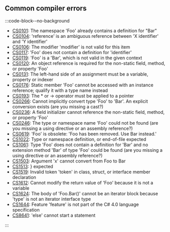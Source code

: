 ## Common compiler errors
:::code-block--no-background
- [CS0101](Compiler%20Errors/CS0101.md): The namespace 'Foo' already contains a definition for "Bar"
- [CS0104](Compiler%20Errors/CS0104.md): 'reference' is an ambiguous reference between 'X identifier' and 'Y identifier'
- [CS0106](Compiler%20Errors/CS0106.md): The modifier 'modifier' is not valid for this item
- [CS0117](Compiler%20Errors/CS0117.md): 'Foo' does not contain a definition for 'identifier'
- [CS0119](Compiler%20Errors/CS0119.md): 'Foo' is a 'Bar', which is not valid in the given context
- [CS0120](Compiler%20Errors/CS0120.md): An object reference is required for the non-static field, method, or property 'Foo'
- [CS0131](Compiler%20Errors/CS0131.md): The left-hand side of an assignment must be a variable, property or indexer
- [CS0176](Compiler%20Errors/CS0176.md): Static member 'Foo' cannot be accessed with an instance reference; qualify it with a type name instead
- [CS0193](Compiler%20Errors/CS0193.md): The * or -> operator must be applied to a pointer
- [CS0266](Compiler%20Errors/CS0266.md): Cannot implicitly convert type 'Foo' to 'Bar'. An explicit conversion exists (are you missing a cast?)
- [CS0236](Compiler%20Errors/CS0236.md): A field initializer cannot reference the non-static field, method, or property 'Foo'
- [CS0246](Compiler%20Errors/CS0246.md): The type or namespace name 'Foo' could not be found (are you missing a using directive or an assembly reference?)
- [CS0619](Compiler%20Errors/CS0619.md): 'Foo' is obsolete: 'Foo has been removed. Use Bar instead.'
- [CS1022](Compiler%20Errors/CS1022.md): Type or namespace definition, or end-of-file expected
- [CS1061](Compiler%20Errors/CS1061.md): Type 'Foo' does not contain a definition for 'Bar' and no extension method 'Bar' of type 'Foo' could be found (are you missing a using directive or an assembly reference?)
- [CS1503](Compiler%20Errors/CS1503.md): Argument 'x' cannot convert from Foo to Bar
- [CS1513](Compiler%20Errors/CS1513.md): } expected
- [CS1519](Compiler%20Errors/CS1519.md): Invalid token 'token' in class, struct, or interface member declaration
- [CS1612](Compiler%20Errors/CS1612.md): Cannot modify the return value of 'Foo' because it is not a variable
- [CS1624](Compiler%20Errors/CS1624.md): The body of 'Foo.Bar()' cannot be an iterator block because 'type' is not an iterator interface type
- [CS1644](Compiler%20Errors/CS1644.md): Feature 'feature' is not part of the C# 4.0 language specification
- [CS8641](Compiler%20Errors/CS8641.md): 'else' cannot start a statement

:::
